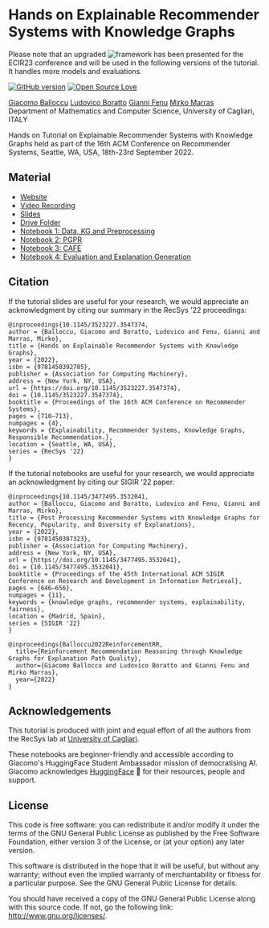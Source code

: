 # Hands on Explainable Recommender Systems with Knowledge Graphs

Please note that an upgraded ![framework](https://github.com/giacoballoccu/rep-path-reasoning-recsys) has been presented for the ECIR23 conference and will be used in the following versions of the tutorial. It handles more models and evaluations.

[![GitHub version](https://badge.fury.io/gh/boennemann%2Fbadges.svg)](http://badge.fury.io/gh/boennemann%2Fbadges)
[![Open Source Love](https://badges.frapsoft.com/os/gpl/gpl.svg?v=102)](https://github.com/ellerbrock/open-source-badge/)

[Giacomo Balloccu](https://scholar.google.com/citations?user=SKF5qv8AAAAJ)
[Ludovico Boratto](https://scholar.google.com/citations?user=1unjC10AAAAJ)
[Gianni Fenu](https://scholar.google.com/citations?user=riCjuhkAAAAJ)
[Mirko Marras](https://scholar.google.com/citations?user=JZhqKBIAAAAJ)
<br/>Department of Mathematics and Computer Science, University of Cagliari, ITALY

Hands on Tutorial on Explainable Recommender Systems with Knowledge Graphs held as part of the 16th ACM Conference on 
Recommender Systems, Seattle, WA, USA, 18th-23rd September 2022. 


## Material
- [Website](https://explainablerecsys.github.io/recsys2022/)
- [Video Recording](https://vimeo.com/751046329?embedded=true&source=vimeo_logo&owner=184110944)
- [Slides](https://www.slideshare.net/GiacomoBalloccu/hands-on-explainable-recommender-systems-with-knowledge-graphs-recsys22)
- [Drive Folder](https://drive.google.com/drive/folders/1FBnh8SJvdTgmJoUoMvrzg7BppiHO8oIc?usp=sharing)
- [Notebook 1: Data, KG and Preprocessing](https://colab.research.google.com/drive/199vMjGDzH4UyfznKm-mZomnI645RaiLE?usp=sharing)
- [Notebook 2: PGPR](https://colab.research.google.com/drive/1YH9sXAybc0MYmuT3542QwuLUgxXUgF0G?usp=sharing)
- [Notebook 3: CAFE](https://colab.research.google.com/drive/1ZctoVFA4qyFSv5KYGzX7XqnDMwaNBytb?usp=sharing)
- [Notebook 4: Evaluation and Explanation Generation](https://colab.research.google.com/drive/1B-56YvvKFOx573C8QOvN65q1PufZhcLd?usp=sharing)

## Citation 
If the tutorial slides are useful for your research, we would appreciate an acknowledgment by citing our summary in the RecSys '22 proceedings:
```
@inproceedings{10.1145/3523227.3547374,
author = {Balloccu, Giacomo and Boratto, Ludovico and Fenu, Gianni and Marras, Mirko},
title = {Hands on Explainable Recommender Systems with Knowledge Graphs},
year = {2022},
isbn = {9781450392785},
publisher = {Association for Computing Machinery},
address = {New York, NY, USA},
url = {https://doi.org/10.1145/3523227.3547374},
doi = {10.1145/3523227.3547374},
booktitle = {Proceedings of the 16th ACM Conference on Recommender Systems},
pages = {710–713},
numpages = {4},
keywords = {Explainability, Recommender Systems, Knowledge Graphs, Responsible Recommendation.},
location = {Seattle, WA, USA},
series = {RecSys '22}
}
```

If the tutorial notebooks are useful for your research, we would appreciate an acknowledgment by citing our SIGIR '22 paper:
```
@inproceedings{10.1145/3477495.3532041,
author = {Balloccu, Giacomo and Boratto, Ludovico and Fenu, Gianni and Marras, Mirko},
title = {Post Processing Recommender Systems with Knowledge Graphs for Recency, Popularity, and Diversity of Explanations},
year = {2022},
isbn = {9781450387323},
publisher = {Association for Computing Machinery},
address = {New York, NY, USA},
url = {https://doi.org/10.1145/3477495.3532041},
doi = {10.1145/3477495.3532041},
booktitle = {Proceedings of the 45th International ACM SIGIR Conference on Research and Development in Information Retrieval},
pages = {646–656},
numpages = {11},
keywords = {knowledge graphs, recommender systems, explainability, fairness},
location = {Madrid, Spain},
series = {SIGIR '22}
}
```

```
@inproceedings{Balloccu2022ReinforcementRR,
  title={Reinforcement Recommendation Reasoning through Knowledge Graphs for Explanation Path Quality},
  author={Giacomo Balloccu and Ludovico Boratto and Gianni Fenu and Mirko Marras},
  year={2022}
}
```


## Acknowledgements
This tutorial is produced with joint and equal effort of all the authors from the RecSys lab at [University of Cagliari](https://www.unica.it/unica/en/homepage.page).


These notebooks are beginner-friendly and accessible according to Giacomo's HuggingFace Student Ambassador mission of democratising AI. Giacomo acknowledges [HuggingFace](https://huggingface.co/) 🤗 for their resources, people and support.

## License
This code is free software: you can redistribute it and/or modify it under the terms of the GNU General Public License as published by the Free Software Foundation, either version 3 of the License, or (at your option) any later version.

This software is distributed in the hope that it will be useful, but without any warranty; without even the implied warranty of merchantability or fitness for a particular purpose. See the GNU General Public License for details.

You should have received a copy of the GNU General Public License along with this source code. If not, go the following link: http://www.gnu.org/licenses/.



